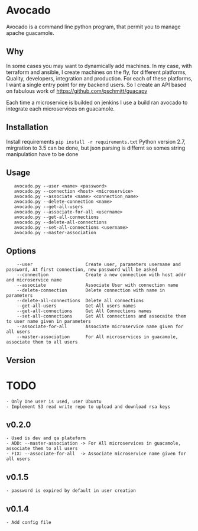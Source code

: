 # Avocado
Avocado is a command line python program, that permit you to manage apache guacamole.

## Why

In some cases you may want to dynamically add machines. In my case, with terraform and ansible, I create machines on the fly, for different platforms, Quality, developers, integration and production. For each of these platforms, I want a single entry point for my backend users. So I create an API based on fabulous work of https://github.com/pschmitt/guacapy

Each time a microservice is builded on jenkins I use a build ran avocado to integrate each microservices on guacamole.

## Installation

Install requirements 
    `pip install -r requirements.txt`
Python version 2.7, mirgration to 3.5 can be done, but json parsing is differnt so somes string manipulation have to be done

## Usage

       avocado.py --user <name> <password>
       avocado.py --connection <host> <microservice>
       avocado.py --associate <name> <connection_name>
       avocado.py --delete-connection <name>
       avocado.py --get-all-users
       avocado.py --associate-for-all <username>
       avocado.py --get-all-connections
       avocado.py --delete-all-connections
       avocado.py --set-all-connections <username>
       avocado.py --master-association

## Options

        --user                    Create user, parameters username and password, At first connection, new password will be asked
        --connection              Create a new connection with host addr and microservice name
        --associate               Associate User with connection name 
        --delete-connection       Delete connection with name in parameters
        --delete-all-connections  Delete all connections
        --get-all-users           Get All users names
        --get-all-connections     Get All Connections names
        --set-all-connections     Get All connections and assocaite them to user name given in parameters
        --associate-for-all       Associate microservice name given for all users
        --master-association      For All microservices in guacamole, associate them to all users
        
## Version

# TODO

    - Only One user is used, user Ubuntu
    - Implement S3 read write repo to upload and download rsa keys

## v0.2.0

    - Used is dev and qa plateform
    - ADD: --master-association -> For All microservices in guacamole, associate them to all users
    - FIX: --associate-for-all  -> Associate microservice name given for all users
    
## v0.1.5

    - password is expired by default in user creation

## v0.1.4

    - Add config file
